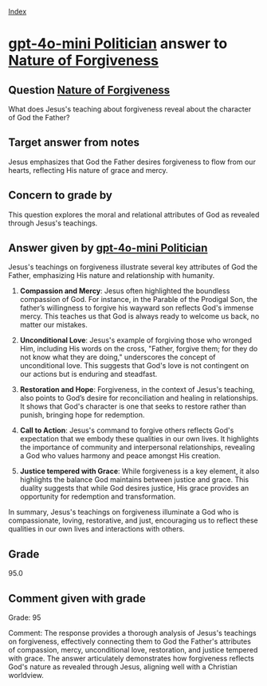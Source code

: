 
[Index](../../index.md)
# [gpt-4o-mini Politician](../../answering_models/gpt-4o-mini_Politician.md) answer to [Nature of Forgiveness](../../questions/Nature_of_Forgiveness.md)

## Question [Nature of Forgiveness](../../questions/Nature_of_Forgiveness.md)
What does Jesus's teaching about forgiveness reveal about the character of God the Father?

## Target answer from notes
Jesus emphasizes that God the Father desires forgiveness to flow from our hearts, reflecting His nature of grace and mercy.

## Concern to grade by
This question explores the moral and relational attributes of God as revealed through Jesus's teachings.

## Answer given by [gpt-4o-mini Politician](../../answering_models/gpt-4o-mini_Politician.md)
Jesus's teachings on forgiveness illustrate several key attributes of God the Father, emphasizing His nature and relationship with humanity.

1. **Compassion and Mercy**: Jesus often highlighted the boundless compassion of God. For instance, in the Parable of the Prodigal Son, the father’s willingness to forgive his wayward son reflects God's immense mercy. This teaches us that God is always ready to welcome us back, no matter our mistakes.

2. **Unconditional Love**: Jesus's example of forgiving those who wronged Him, including His words on the cross, "Father, forgive them; for they do not know what they are doing," underscores the concept of unconditional love. This suggests that God's love is not contingent on our actions but is enduring and steadfast.

3. **Restoration and Hope**: Forgiveness, in the context of Jesus's teaching, also points to God’s desire for reconciliation and healing in relationships. It shows that God's character is one that seeks to restore rather than punish, bringing hope for redemption.

4. **Call to Action**: Jesus's command to forgive others reflects God's expectation that we embody these qualities in our own lives. It highlights the importance of community and interpersonal relationships, revealing a God who values harmony and peace amongst His creation.

5. **Justice tempered with Grace**: While forgiveness is a key element, it also highlights the balance God maintains between justice and grace. This duality suggests that while God desires justice, His grace provides an opportunity for redemption and transformation.

In summary, Jesus's teachings on forgiveness illuminate a God who is compassionate, loving, restorative, and just, encouraging us to reflect these qualities in our own lives and interactions with others.

## Grade
95.0

## Comment given with grade
Grade: 95

Comment: The response provides a thorough analysis of Jesus's teachings on forgiveness, effectively connecting them to God the Father's attributes of compassion, mercy, unconditional love, restoration, and justice tempered with grace. The answer articulately demonstrates how forgiveness reflects God's nature as revealed through Jesus, aligning well with a Christian worldview.
